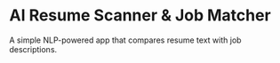 # AI Resume Scanner & Job Matcher
A simple NLP-powered app that compares resume text with job descriptions.
